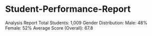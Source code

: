 # Student-Performance-Report
Analysis Report Total Students: 1,009 Gender Distribution: Male: 48% Female: 52% Average Score (Overall): 67.8
